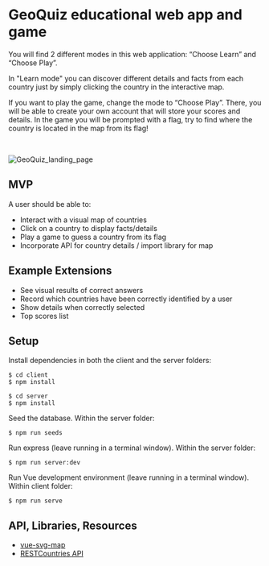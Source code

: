 # GeoQuiz educational web app and game

You will find 2 different modes in this web application: “Choose Learn” and “Choose Play”.

In "Learn mode" you can discover different details and facts from each country just by simply clicking the country in the interactive map.

If you want to play the game, change the mode to “Choose Play”. There, you will be able to create your own account that will store your scores and details. In the game you will be prompted with a flag, try to find where the country is located in the map from its flag!

<br />

![GeoQuiz_landing_page](https://user-images.githubusercontent.com/65955047/103558058-00d17300-4eac-11eb-9f39-5e402a6c8d2b.png)

## MVP

A user should be able to:

- Interact with a visual map of countries
- Click on a country to display facts/details
- Play a game to guess a country from its flag
- Incorporate API for country details / import library for map

## Example Extensions
- See visual results of correct answers
- Record which countries have been correctly identified by a user
- Show details when correctly selected
- Top scores list

## Setup
Install dependencies in both the client and the server folders:
```
$ cd client
$ npm install

$ cd server
$ npm install
```

Seed the database.  Within the server folder:
```
$ npm run seeds
```

Run express (leave running in a terminal window).  Within the server folder:
```
$ npm run server:dev
```

Run Vue development environment (leave running in a terminal window).  Within client folder:
```
$ npm run serve
```


## API, Libraries, Resources
- [vue-svg-map](https://www.npmjs.com/package/vue-svg-map)
- [RESTCountries API](https://restcountries.eu/)
